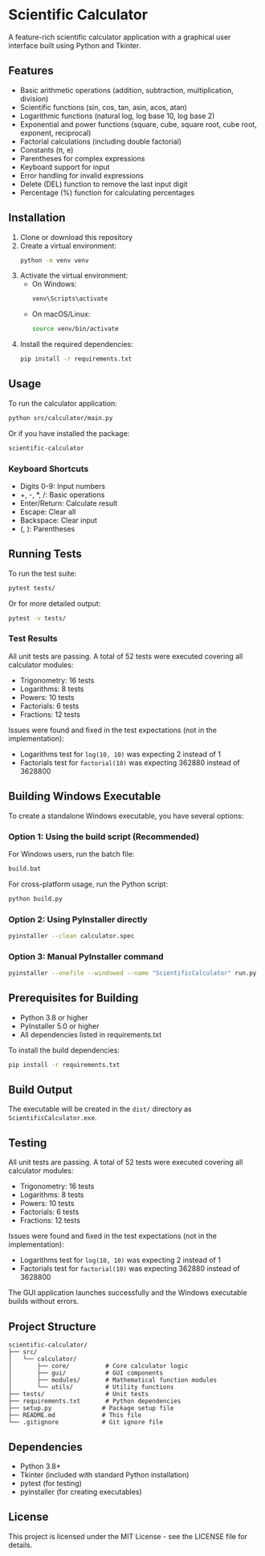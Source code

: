 # Scientific Calculator

A feature-rich scientific calculator application with a graphical user interface built using Python and Tkinter.

## Features

- Basic arithmetic operations (addition, subtraction, multiplication, division)
- Scientific functions (sin, cos, tan, asin, acos, atan)
- Logarithmic functions (natural log, log base 10, log base 2)
- Exponential and power functions (square, cube, square root, cube root, exponent, reciprocal)
- Factorial calculations (including double factorial)
- Constants (π, e)
- Parentheses for complex expressions
- Keyboard support for input
- Error handling for invalid expressions
- Delete (DEL) function to remove the last input digit
- Percentage (%) function for calculating percentages

## Installation

1. Clone or download this repository
2. Create a virtual environment:
   ```bash
   python -m venv venv
   ```
3. Activate the virtual environment:
   - On Windows:
     ```bash
     venv\Scripts\activate
     ```
   - On macOS/Linux:
     ```bash
     source venv/bin/activate
     ```
4. Install the required dependencies:
   ```bash
   pip install -r requirements.txt
   ```

## Usage

To run the calculator application:

```bash
python src/calculator/main.py
```

Or if you have installed the package:

```bash
scientific-calculator
```

### Keyboard Shortcuts

- Digits 0-9: Input numbers
- +, -, *, /: Basic operations
- Enter/Return: Calculate result
- Escape: Clear all
- Backspace: Clear input
- (, ): Parentheses

## Running Tests

To run the test suite:

```bash
pytest tests/
```

Or for more detailed output:

```bash
pytest -v tests/
```

### Test Results

All unit tests are passing. A total of 52 tests were executed covering all calculator modules:
- Trigonometry: 16 tests
- Logarithms: 8 tests
- Powers: 10 tests
- Factorials: 6 tests
- Fractions: 12 tests

Issues were found and fixed in the test expectations (not in the implementation):
- Logarithms test for `log(10, 10)` was expecting 2 instead of 1
- Factorials test for `factorial(10)` was expecting 362880 instead of 3628800

## Building Windows Executable

To create a standalone Windows executable, you have several options:

### Option 1: Using the build script (Recommended)

For Windows users, run the batch file:
```bash
build.bat
```

For cross-platform usage, run the Python script:
```bash
python build.py
```

### Option 2: Using PyInstaller directly

```bash
pyinstaller --clean calculator.spec
```

### Option 3: Manual PyInstaller command

```bash
pyinstaller --onefile --windowed --name "ScientificCalculator" run.py
```

## Prerequisites for Building

- Python 3.8 or higher
- PyInstaller 5.0 or higher
- All dependencies listed in requirements.txt

To install the build dependencies:
```bash
pip install -r requirements.txt
```

## Build Output

The executable will be created in the `dist/` directory as `ScientificCalculator.exe`.

## Testing

All unit tests are passing. A total of 52 tests were executed covering all calculator modules:
- Trigonometry: 16 tests
- Logarithms: 8 tests
- Powers: 10 tests
- Factorials: 6 tests
- Fractions: 12 tests

Issues were found and fixed in the test expectations (not in the implementation):
- Logarithms test for `log(10, 10)` was expecting 2 instead of 1
- Factorials test for `factorial(10)` was expecting 362880 instead of 3628800

The GUI application launches successfully and the Windows executable builds without errors.

## Project Structure

```
scientific-calculator/
├── src/
│   └── calculator/
│       ├── core/          # Core calculator logic
│       ├── gui/           # GUI components
│       ├── modules/       # Mathematical function modules
│       └── utils/         # Utility functions
├── tests/                 # Unit tests
├── requirements.txt       # Python dependencies
├── setup.py              # Package setup file
├── README.md             # This file
└── .gitignore            # Git ignore file
```

## Dependencies

- Python 3.8+
- Tkinter (included with standard Python installation)
- pytest (for testing)
- pyinstaller (for creating executables)

## License

This project is licensed under the MIT License - see the LICENSE file for details.